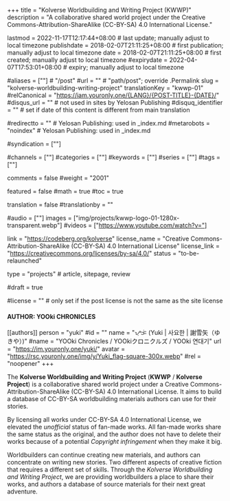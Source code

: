 +++
title = "Kolverse Worldbuilding and Writing Project (KWWP)"
description = "A collaborative shared world project under the Creative Commons-Attribution-ShareAlike (CC-BY-SA) 4.0 International License."

lastmod = 2022-11-17T12:17:44+08:00                 # last update; manually adjust to local timezone
publishdate = 2018-02-07T21:11:25+08:00             # first publication; manually adjust to local timezone
date = 2018-02-07T21:11:25+08:00                    # first created; manually adjust to local timezone
#expirydate = 2022-04-07T17:53:01+08:00              # expiry; manually adjust to local timezone

#aliases = [""]                                        # "/post"
#url = ""                                              # "path/post"; override .Permalink
slug = "kolverse-worldbuilding-writing-project"
translationKey = "kwwp-01"
#relCanonical = "https://iam.youronly.one/{LANG}/{POST-TITLE}-{DATE}/"
#disqus_url = ""                                       # not used in sites by Yelosan Publishing
#disquq_identifier = ""                                # set if date of this content is different from main translation

#redirectto = ""                                       # Yelosan Publishing: used in _index.md
#metarobots = "noindex"                                # Yelosan Publishing: used in _index.md

#syndication = [""]

#channels = [""]
#categories = [""]
#keywords = [""]
#series = [""]
#tags = [""]

comments = false
#weight = "2001"

featured = false
#math = true
#toc = true

translation = false
#translationby = ""

#audio = [""]
images = ["img/projects/kwwp-logo-01-1280x-transparent.webp"]
#videos = ["https://www.youtube.com/watch?v="]

link = "https://codeberg.org/kolverse"
license_name = "Creative Commons-Attribution-ShareAlike (CC-BY-SA) 4.0 International License"
license_link = "https://creativecommons.org/licenses/by-sa/4.0/"
status = "to-be-relaunched"

type = "projects"                                             # article, sitepage, review

#draft = true

#license = ""                                          # only set if the post license is not the same as the site license

#### AUTHOR: YOOki CHRONICLES ####
[[authors]]
  person = "yuki"
  #id = ""
  name = "ᜌᜓᜃᜒ (Yuki | 사요한 | 謝雪矢（ゆきや）)"
  #name = "YOOki Chronicles / YOOkiクロニクルズ / YOOki 연대기"
  url = "https://im.youronly.one/yuki/"
  avatar = "https://rsc.youronly.one/img/y/Yuki_flag-square-300x.webp"
  #rel = "noopener"
+++

The **Kolverse Worldbuilding and Writing Project** (**KWWP** / **Kolverse Project**) is a collaborative shared world project under a Creative Commons-Attribution-ShareAlike (CC-BY-SA) 4.0 International License. It aims to build a database of CC-BY-SA worldbuilding materials authors can use for their stories.

By licensing all works under CC-BY-SA 4.0 International License, we elevated the *unofficial* status of fan-made works. All fan-made works share the same status as the original, and the author does not have to delete their works because of a potential *Copyright infringement* when they make it big.

Worldbuilders can continue creating new materials, and authors can concentrate on writing new stories. Two different aspects of creative fiction that requires a different set of skills. Through the *Kolverse Worldbuilding and Writing Project*, we are providing worldbuilders a place to share their works, and authors a database of source materials for their next great adventure.
